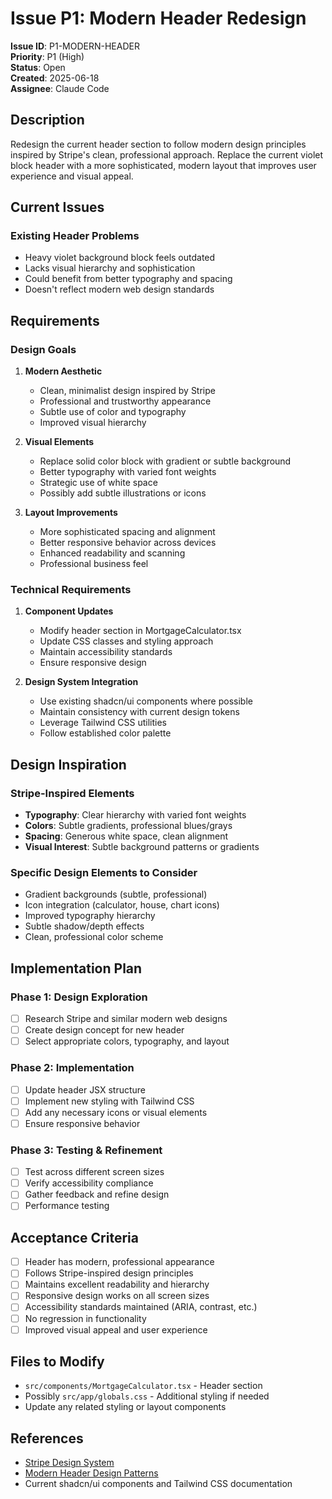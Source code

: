 # Issue P1: Modern Header Redesign

**Issue ID**: P1-MODERN-HEADER  
**Priority**: P1 (High)  
**Status**: Open  
**Created**: 2025-06-18  
**Assignee**: Claude Code  

## Description

Redesign the current header section to follow modern design principles inspired by Stripe's clean, professional approach. Replace the current violet block header with a more sophisticated, modern layout that improves user experience and visual appeal.

## Current Issues

### Existing Header Problems
- Heavy violet background block feels outdated
- Lacks visual hierarchy and sophistication
- Could benefit from better typography and spacing
- Doesn't reflect modern web design standards

## Requirements

### Design Goals
1. **Modern Aesthetic**
   - Clean, minimalist design inspired by Stripe
   - Professional and trustworthy appearance
   - Subtle use of color and typography
   - Improved visual hierarchy

2. **Visual Elements**
   - Replace solid color block with gradient or subtle background
   - Better typography with varied font weights
   - Strategic use of white space
   - Possibly add subtle illustrations or icons

3. **Layout Improvements**
   - More sophisticated spacing and alignment
   - Better responsive behavior across devices
   - Enhanced readability and scanning
   - Professional business feel

### Technical Requirements
1. **Component Updates**
   - Modify header section in MortgageCalculator.tsx
   - Update CSS classes and styling approach
   - Maintain accessibility standards
   - Ensure responsive design

2. **Design System Integration**
   - Use existing shadcn/ui components where possible
   - Maintain consistency with current design tokens
   - Leverage Tailwind CSS utilities
   - Follow established color palette

## Design Inspiration

### Stripe-Inspired Elements
- **Typography**: Clear hierarchy with varied font weights
- **Colors**: Subtle gradients, professional blues/grays
- **Spacing**: Generous white space, clean alignment
- **Visual Interest**: Subtle background patterns or gradients

### Specific Design Elements to Consider
- Gradient backgrounds (subtle, professional)
- Icon integration (calculator, house, chart icons)
- Improved typography hierarchy
- Subtle shadow/depth effects
- Clean, professional color scheme

## Implementation Plan

### Phase 1: Design Exploration
- [ ] Research Stripe and similar modern web designs
- [ ] Create design concept for new header
- [ ] Select appropriate colors, typography, and layout

### Phase 2: Implementation
- [ ] Update header JSX structure
- [ ] Implement new styling with Tailwind CSS
- [ ] Add any necessary icons or visual elements
- [ ] Ensure responsive behavior

### Phase 3: Testing & Refinement
- [ ] Test across different screen sizes
- [ ] Verify accessibility compliance
- [ ] Gather feedback and refine design
- [ ] Performance testing

## Acceptance Criteria

- [ ] Header has modern, professional appearance
- [ ] Follows Stripe-inspired design principles
- [ ] Maintains excellent readability and hierarchy
- [ ] Responsive design works on all screen sizes
- [ ] Accessibility standards maintained (ARIA, contrast, etc.)
- [ ] No regression in functionality
- [ ] Improved visual appeal and user experience

## Files to Modify
- `src/components/MortgageCalculator.tsx` - Header section
- Possibly `src/app/globals.css` - Additional styling if needed
- Update any related styling or layout components

## References
- [Stripe Design System](https://stripe.com/docs/stripe-apps/ui-toolkit)
- [Modern Header Design Patterns](https://stripe.com/)
- Current shadcn/ui components and Tailwind CSS documentation